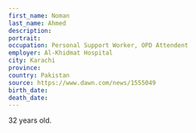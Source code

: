 ```yaml
---
first_name: Noman
last_name: Ahmed
description: 
portrait: 
occupation: Personal Support Worker, OPD Attendent
employer: Al-Khidmat Hospital
city: Karachi
province: 
country: Pakistan
source: https://www.dawn.com/news/1555049
birth_date: 
death_date: 
---
```


32 years old.